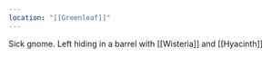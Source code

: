 ```yaml
---
location: "[[Greenleaf]]"
---
```

Sick gnome. Left hiding in a barrel with [[Wisteria]] and [[Hyacinth]]
